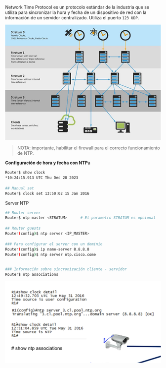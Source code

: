 Network Time Protocol es un protocolo estándar de la industria que se utiliza para sincronizar la hora y fecha de un dispositivo de red con la información de un servidor centralizado. Utiliza el puerto `123 UDP`.  

![](_anexos_/1%207-Pj7Ejme8p6aMqylSDbqA.jpg)

> NOTA: importante, habilitar el firewall para el correcto funcionamiento de NTP.

**Configuración de hora y fecha con NTP**a
``` bash
Router$ show clock
*10:24:15.913 UTC Thu Dec 28 2023

## Manual set
Router$ clock set 13:50:02 15 Jan 2016
```

Server NTP
``` bash
## Router server
Router$ ntp master <STRATUM>      # El parametro STRATUM es opcional

## Router guests
Router(config)$ ntp server <IP_MASTER> 

### Para configurar el server con un dominio
Router(config)$ ip name-server 8.8.8.8
Router(config)$ ntp server ntp.cisco.come
```

``` bash

### Información sobre sincronización cliente - servidor
Router$ ntp associations
```

![](_anexos_/Screenshot%20from%202023-12-28%2007-50-16.png)
